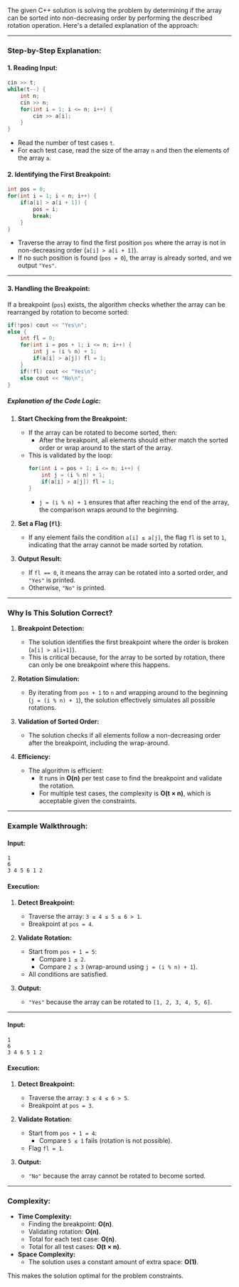 The given C++ solution is solving the problem by determining if the array can be sorted into non-decreasing order by performing the described rotation operation. Here's a detailed explanation of the approach:

---

### Step-by-Step Explanation:

#### 1. **Reading Input:**

```cpp
cin >> t;
while(t--) {
    int n;
    cin >> n;
    for(int i = 1; i <= n; i++) {
        cin >> a[i];
    }
}
```

- Read the number of test cases `t`.
- For each test case, read the size of the array `n` and then the elements of the array `a`.

#### 2. **Identifying the First Breakpoint:**

```cpp
int pos = 0;
for(int i = 1; i < n; i++) {
    if(a[i] > a[i + 1]) {
        pos = i;
        break;
    }
}
```

- Traverse the array to find the first position `pos` where the array is not in non-decreasing order (`a[i] > a[i + 1]`).
- If no such position is found (`pos = 0`), the array is already sorted, and we output `"Yes"`.

---

#### 3. **Handling the Breakpoint:**

If a breakpoint (`pos`) exists, the algorithm checks whether the array can be rearranged by rotation to become sorted:

```cpp
if(!pos) cout << "Yes\n";
else {
    int fl = 0;
    for(int i = pos + 1; i <= n; i++) {
        int j = (i % n) + 1;
        if(a[i] > a[j]) fl = 1;
    }
    if(!fl) cout << "Yes\n";
    else cout << "No\n";
}
```

##### Explanation of the Code Logic:

1. **Start Checking from the Breakpoint:**

   - If the array can be rotated to become sorted, then:
     - After the breakpoint, all elements should either match the sorted order or wrap around to the start of the array.
   - This is validated by the loop:
     ```cpp
     for(int i = pos + 1; i <= n; i++) {
         int j = (i % n) + 1;
         if(a[i] > a[j]) fl = 1;
     }
     ```
     - `j = (i % n) + 1` ensures that after reaching the end of the array, the comparison wraps around to the beginning.

2. **Set a Flag (`fl`)**:

   - If any element fails the condition `a[i] ≤ a[j]`, the flag `fl` is set to `1`, indicating that the array cannot be made sorted by rotation.

3. **Output Result:**
   - If `fl == 0`, it means the array can be rotated into a sorted order, and `"Yes"` is printed.
   - Otherwise, `"No"` is printed.

---

### Why Is This Solution Correct?

1. **Breakpoint Detection:**

   - The solution identifies the first breakpoint where the order is broken (`a[i] > a[i+1]`).
   - This is critical because, for the array to be sorted by rotation, there can only be one breakpoint where this happens.

2. **Rotation Simulation:**

   - By iterating from `pos + 1` to `n` and wrapping around to the beginning (`j = (i % n) + 1`), the solution effectively simulates all possible rotations.

3. **Validation of Sorted Order:**

   - The solution checks if all elements follow a non-decreasing order after the breakpoint, including the wrap-around.

4. **Efficiency:**
   - The algorithm is efficient:
     - It runs in **O(n)** per test case to find the breakpoint and validate the rotation.
     - For multiple test cases, the complexity is **O(t × n)**, which is acceptable given the constraints.

---

### Example Walkthrough:

#### Input:

```
1
6
3 4 5 6 1 2
```

#### Execution:

1. **Detect Breakpoint:**

   - Traverse the array: `3 ≤ 4 ≤ 5 ≤ 6 > 1`.
   - Breakpoint at `pos = 4`.

2. **Validate Rotation:**

   - Start from `pos + 1 = 5`:
     - Compare `1 ≤ 2`.
     - Compare `2 ≤ 3` (wrap-around using `j = (i % n) + 1`).
   - All conditions are satisfied.

3. **Output:**
   - `"Yes"` because the array can be rotated to `[1, 2, 3, 4, 5, 6]`.

---

#### Input:

```
1
6
3 4 6 5 1 2
```

#### Execution:

1. **Detect Breakpoint:**

   - Traverse the array: `3 ≤ 4 ≤ 6 > 5`.
   - Breakpoint at `pos = 3`.

2. **Validate Rotation:**

   - Start from `pos + 1 = 4`:
     - Compare `5 ≤ 1` fails (rotation is not possible).
   - Flag `fl = 1`.

3. **Output:**
   - `"No"` because the array cannot be rotated to become sorted.

---

### Complexity:

- **Time Complexity:**
  - Finding the breakpoint: **O(n)**.
  - Validating rotation: **O(n)**.
  - Total for each test case: **O(n)**.
  - Total for all test cases: **O(t × n)**.
- **Space Complexity:**
  - The solution uses a constant amount of extra space: **O(1)**.

This makes the solution optimal for the problem constraints.
